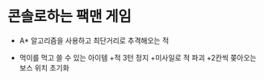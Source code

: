 # 콘솔로하는 팩맨 게임

+ A* 알고리즘을 사용하고 최단거리로 추격해오는 적

+ 먹이를 먹고 쓸 수 있는 아이템
  +적 3턴 정지
  +미사일로 적 파괴
  +2칸씩 쫒아오는 보스 위치 초기화
